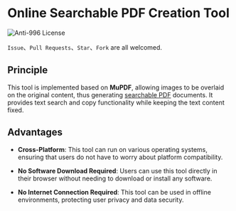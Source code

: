 # Online Searchable PDF Creation Tool

![Anti-996 License](https://img.shields.io/badge/license-Anti--996%20License-blue)

`Issue`、`Pull Requests`、`Star`、`Fork` are all welcomed.

## Principle
This tool is implemented based on **MuPDF**, allowing images to be overlaid on the original content, thus generating [searchable PDF](https://www.simpleindex.com/wiki/index.php?title=Searchable_PDF) documents. It provides text search and copy functionality while keeping the text content fixed.

## Advantages
- **Cross-Platform**: This tool can run on various operating systems, ensuring that users do not have to worry about platform compatibility.

- **No Software Download Required**: Users can use this tool directly in their browser without needing to download or install any software.

- **No Internet Connection Required**: This tool can be used in offline environments, protecting user privacy and data security.
